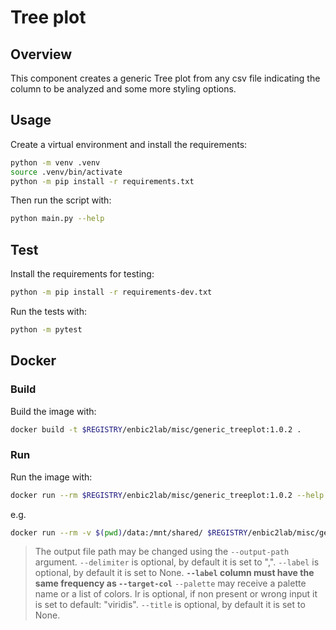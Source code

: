 # Tree plot

## Overview
This component creates a generic Tree plot from any csv file indicating the column to be analyzed and some more styling options.

## Usage
Create a virtual environment and install the requirements:

```sh
python -m venv .venv
source .venv/bin/activate
python -m pip install -r requirements.txt
```

Then run the script with:
```sh
python main.py --help
```

## Test
Install the requirements for testing:
```sh
python -m pip install -r requirements-dev.txt
```
Run the tests with:

```sh
python -m pytest
```
## Docker

### Build
Build the image with:

```sh
docker build -t $REGISTRY/enbic2lab/misc/generic_treeplot:1.0.2 .
```

### Run
Run the image with:

```sh
docker run --rm $REGISTRY/enbic2lab/misc/generic_treeplot:1.0.2 --help
```

e.g.
```sh
docker run --rm -v $(pwd)/data:/mnt/shared/ $REGISTRY/enbic2lab/misc/generic_treeplot:1.0.2 --filepath /mnt/shared/input.csv --delimiter ";" --target-col "column A" --label "column B" --palette "Set1" --title "My title"
```
> The output file path may be changed using the `--output-path` argument.
> `--delimiter` is optional, by default it is set to ",".
> `--label` is optional, by default it is set to None. **`--label` column must have the same frequency as `--target-col`**
> `--palette` may receive a palette name or a list of colors. Ir is optional, if non present or wrong input it is set to default: "viridis".
> `--title` is optional, by default it is set to None.